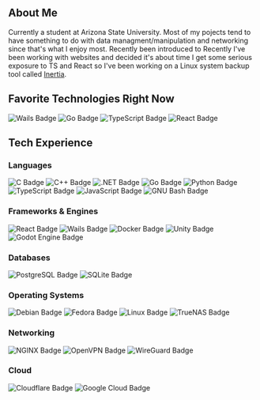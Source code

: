 ## About Me
Currently a student at Arizona State University. Most of my pojects tend to have something to do with data managment/manipulation and networking since that's what I enjoy most. Recently been introduced to  Recently I've been working with websites and decided it's about time I get some serious exposure to TS and React so I've been working on a Linux system backup tool called [Inertia](https://github.com/BluSnake57/Inertia).

## Favorite Technologies Right Now
![Wails Badge](https://img.shields.io/badge/Wails-DF0000?logo=wails&logoColor=fff&style=flat) 
![Go Badge](https://img.shields.io/badge/Go-00ADD8?logo=go&logoColor=fff&style=flat) 
![TypeScript Badge](https://img.shields.io/badge/TypeScript-3178C6?logo=typescript&logoColor=fff&style=flat) 
![React Badge](https://img.shields.io/badge/React-61DAFB?logo=react&logoColor=000&style=flat) 

## Tech Experience

### Languages
![C Badge](https://img.shields.io/badge/C-A8B9CC?logo=c&logoColor=fff&style=flat) 
![C++ Badge](https://img.shields.io/badge/C%2B%2B-00599C?logo=cplusplus&logoColor=fff&style=flat) 
![.NET Badge](https://img.shields.io/badge/.NET-512BD4?logo=dotnet&logoColor=fff&style=flat) 
![Go Badge](https://img.shields.io/badge/Go-00ADD8?logo=go&logoColor=fff&style=flat) 
![Python Badge](https://img.shields.io/badge/Python-3776AB?logo=python&logoColor=fff&style=flat) 
![TypeScript Badge](https://img.shields.io/badge/TypeScript-3178C6?logo=typescript&logoColor=fff&style=flat) 
![JavaScript Badge](https://img.shields.io/badge/JavaScript-F7DF1E?logo=javascript&logoColor=000&style=flat) 
![GNU Bash Badge](https://img.shields.io/badge/GNU%20Bash-4EAA25?logo=gnubash&logoColor=fff&style=flat) 

### Frameworks & Engines
![React Badge](https://img.shields.io/badge/React-61DAFB?logo=react&logoColor=000&style=flat) 
![Wails Badge](https://img.shields.io/badge/Wails-DF0000?logo=wails&logoColor=fff&style=flat) 
![Docker Badge](https://img.shields.io/badge/Docker-2496ED?logo=docker&logoColor=fff&style=flat) 
![Unity Badge](https://img.shields.io/badge/Unity-FFF?logo=unity&logoColor=000&style=flat) 
![Godot Engine Badge](https://img.shields.io/badge/Godot%20Engine-478CBF?logo=godotengine&logoColor=fff&style=flat) 

### Databases
![PostgreSQL Badge](https://img.shields.io/badge/PostgreSQL-4169E1?logo=postgresql&logoColor=fff&style=flat) 
![SQLite Badge](https://img.shields.io/badge/SQLite-003B57?logo=sqlite&logoColor=fff&style=flat) 

### Operating Systems
![Debian Badge](https://img.shields.io/badge/Debian-A81D33?logo=debian&logoColor=fff&style=flat) 
![Fedora Badge](https://img.shields.io/badge/Fedora-51A2DA?logo=fedora&logoColor=fff&style=flat) 
![Linux Badge](https://img.shields.io/badge/Linux-FCC624?logo=linux&logoColor=000&style=flat) 
![TrueNAS Badge](https://img.shields.io/badge/TrueNAS-0095D5?logo=truenas&logoColor=fff&style=flat) 

### Networking
![NGINX Badge](https://img.shields.io/badge/NGINX-009639?logo=nginx&logoColor=fff&style=flat) 
![OpenVPN Badge](https://img.shields.io/badge/OpenVPN-EA7E20?logo=openvpn&logoColor=fff&style=flat) 
![WireGuard Badge](https://img.shields.io/badge/WireGuard-88171A?logo=wireguard&logoColor=fff&style=flat) 

### Cloud
![Cloudflare Badge](https://img.shields.io/badge/Cloudflare-F38020?logo=cloudflare&logoColor=fff&style=flat) 
![Google Cloud Badge](https://img.shields.io/badge/Google%20Cloud-4285F4?logo=googlecloud&logoColor=fff&style=flat) 

<!--
- 🔭 I’m currently working on ...
- 🌱 I’m currently learning ...
- 👯 I’m looking to collaborate on ...
- 🤔 I’m looking for help with ...
- 💬 Ask me about ...
- 📫 How to reach me: ...
- 😄 Pronouns: ...
- ⚡ Fun fact: ...
-->
